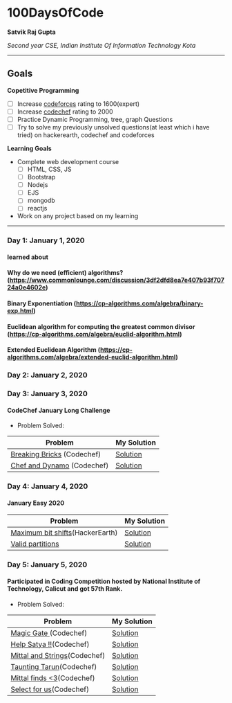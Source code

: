 # 100DaysOfCode

**Satvik Raj Gupta**

*Second year CSE, Indian Institute Of Information Technology Kota*

---

## Goals

**Copetitive Programming**
- [ ] Increase [codeforces](https://codeforces.com/profile/satvik_gupta144) rating to 1600(expert)
- [ ] Increase [codechef](https://www.codechef.com/users/satvikgupta144) rating to 2000
- [ ] Practice Dynamic Programming, tree, graph Questions
- [ ] Try to solve my previously unsolved questions(at least which i have tried) on hackerearth, codechef and codeforces

**Learning Goals**

- Complete web development course
  - [ ] HTML, CSS, JS
  - [ ] Bootstrap
  - [ ] Nodejs
  - [ ] EJS
  - [ ] mongodb
  - [ ] reactjs
  
 - Work on any project based on my learning

---
### Day 1: January 1, 2020
#### learned about
#### Why do we need (efficient) algorithms?(https://www.commonlounge.com/discussion/3df2dfd8ea7e407b93f70724a0e4602e)
#### Binary Exponentiation (https://cp-algorithms.com/algebra/binary-exp.html)
#### Euclidean algorithm for computing the greatest common divisor (https://cp-algorithms.com/algebra/euclid-algorithm.html)
#### Extended Euclidean Algorithm (https://cp-algorithms.com/algebra/extended-euclid-algorithm.html)

### Day 2: January 2, 2020

### Day 3: January 3, 2020

#### CodeChef January Long Challenge

- Problem Solved:

|**Problem**| **My Solution**|
|-----------|----------------|
| [Breaking Bricks](https://www.codechef.com/JAN20B/problems/BRKBKS) (Codechef) | [Solution](https://www.codechef.com/viewsolution/28631528)|
| [Chef and Dynamo](https://www.codechef.com/JAN20B/problems/DYNAMO) (Codechef) | [Solution](https://www.codechef.com/viewsolution/28646308)|

### Day 4: January 4, 2020

#### January Easy 2020 
|**Problem**| **My Solution**|
|-----------|----------------|
| [Maximum bit shifts](https://www.hackerearth.com/practice/basic-programming/bit-manipulation/basics-of-bit-manipulation/practice-problems/algorithm/lexicographic-maximum-bit-shift-bbb95118/)(HackerEarth) |[Solution]()|
| [Valid partitions](https://www.hackerearth.com/problem/algorithm/groups-of-k-30bb3411/)|[Solution]()|

### Day 5: January 5, 2020

#### Participated in Coding Competition hosted by National Institute of Technology, Calicut and got 57th Rank.

- Problem Solved:

|**Problem**| **My Solution**|
|-----------|----------------|
| [Magic Gate ](https://www.codechef.com/NITC2020/problems/MAGC) (Codechef) | [Solution](https://www.codechef.com/viewsolution/28702297 )|
|[Help Satya !!](https://www.codechef.com/NITC2020/problems/FIXT)(Codechef)|[Solution](https://www.codechef.com/viewsolution/28703923)|
|[Mittal and Strings](https://www.codechef.com/NITC2020/problems/MTLS)(Codechef)|[Solution](https://www.codechef.com/viewsolution/28707681)|
|[Taunting Tarun](https://www.codechef.com/NITC2020/problems/TATU)(Codechef)|[Solution](https://www.codechef.com/viewsolution/28705653)|
|[Mittal finds <3](https://www.codechef.com/NITC2020/problems/MITLOV)(Codechef)|[Solution](https://www.codechef.com/viewsolution/28706562)|
|[Select for us](https://www.codechef.com/NITC2020/problems/CHUNO)(Codechef)|[Solution](https://www.codechef.com/viewsolution/28709940)|

